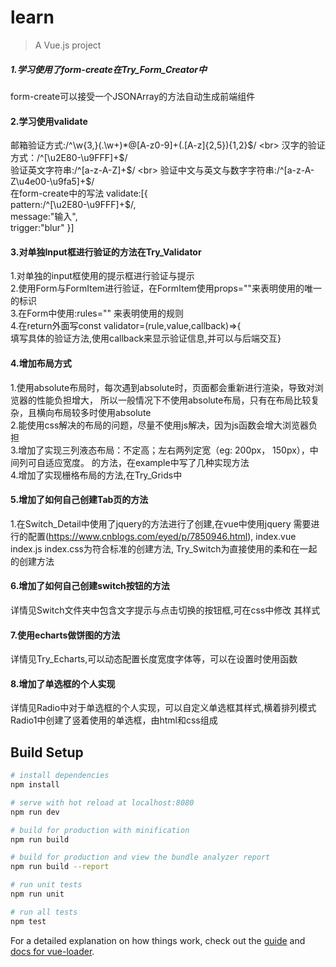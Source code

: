# learn
> A Vue.js project

##### 1.学习使用了form-create在Try_Form_Creator中

form-create可以接受一个JSONArray的方法自动生成前端组件

#### 2.学习使用validate

邮箱验证方式:/^\w{3,}(\.\w+)*@[A-z0-9]+(\.[A-z]{2,5}){1,2}$/
<br>
汉字的验证方式：/^[\u2E80-\u9FFF]+$/
<br>
验证英文字符串:/^[a-z-A-Z]+$/
<br>
验证中文与英文与数字字符串:/^[a-z-A-Z\u4e00-\u9fa5]+$/
<br>
在form-create中的写法
validate:[{<br>
  pattern:/^[\u2E80-\u9FFF]+$/,<br>
  message:"输入",<br>
  trigger:"blur"
}]

#### 3.对单独Input框进行验证的方法在Try_Validator

1.对单独的input框使用<span>的提示框进行验证与提示
<br>
2.使用Form与FormItem进行验证，在FormItem使用props=""来表明使用的唯一的标识
<br>
3.在Form中使用:rules="" 来表明使用的规则
<br>
4.在return外面写const validator=(rule,value,callback)=>{
<br> 填写具体的验证方法,使用callback来显示验证信息,并可以与后端交互}

#### 4.增加布局方式

1.使用absolute布局时，每次遇到absolute时，页面都会重新进行渲染，导致对浏览器的性能负担增大，
所以一般情况下不使用absolute布局，只有在布局比较复杂，且横向布局较多时使用absolute
<br>
2.能使用css解决的布局的问题，尽量不使用js解决，因为js函数会增大浏览器负担
<br>
3.增加了实现三列液态布局：不定高；左右两列定宽（eg: 200px， 150px），中间列可自适应宽度。
的方法，在example中写了几种实现方法
<br>
4.增加了实现栅格布局的方法,在Try_Grids中
<br>

#### 5.增加了如何自己创建Tab页的方法

1.在Switch_Detail中使用了jquery的方法进行了创建,在vue中使用jquery
需要进行的配置(https://www.cnblogs.com/eyed/p/7850946.html),
index.vue index.js index.css为符合标准的创建方法,
Try_Switch为直接使用的柔和在一起的创建方法

#### 6.增加了如何自己创建switch按钮的方法

详情见Switch文件夹中包含文字提示与点击切换的按钮框,可在css中修改
其样式

#### 7.使用echarts做饼图的方法

详情见Try_Echarts,可以动态配置长度宽度字体等，可以在设置时使用函数

#### 8.增加了单选框的个人实现

详情见Radio中对于单选框的个人实现，可以自定义单选框其样式,横着排列模式
Radio1中创建了竖着使用的单选框，由html和css组成

## Build Setup

``` bash
# install dependencies
npm install

# serve with hot reload at localhost:8080
npm run dev

# build for production with minification
npm run build

# build for production and view the bundle analyzer report
npm run build --report

# run unit tests
npm run unit

# run all tests
npm test
```

For a detailed explanation on how things work, check out the [guide](http://vuejs-templates.github.io/webpack/) and [docs for vue-loader](http://vuejs.github.io/vue-loader).
